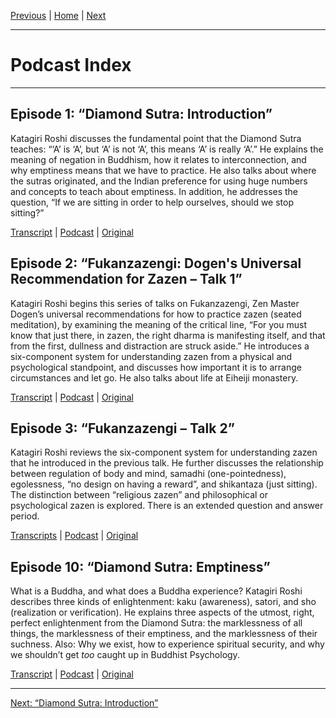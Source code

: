 <a name="0"></a>
[Previous](about#0) \| 
[Home](index) \| 
[Next](1979-05-09-Diamond-Sutra-Introduction#0)

-----
# Podcast Index

---
## Episode 1: “Diamond Sutra: Introduction”

Katagiri Roshi discusses the fundamental point that the Diamond Sutra teaches: “‘A’ is ‘A’, but ‘A’ is not ‘A’, this means ‘A’ is really ‘A’.” He explains the meaning of negation in Buddhism, how it relates to interconnection, and why emptiness means that we have to practice. He also talks about where the sutras originated, and the Indian preference for using huge numbers and concepts to teach about emptiness. In addition, he addresses the question, “If we are sitting in order to help ourselves, should we stop sitting?”

[Transcript](1979-05-09-Diamond-Sutra-Introduction#0) \|
<a href="https://katagiritranscripts.podbean.com/e/1979-05-09-diamond-sutra-introduction/" target="_blank">Podcast</a> \| 
<a href="https://www.mnzencenter.org/the-dainin-katagiri-audio-archive/diamond-sutra-introduction" target="_blank">Original</a>

## Episode 2: “Fukanzazengi: Dogen's Universal Recommendation for Zazen – Talk 1”

Katagiri Roshi begins this series of talks on Fukanzazengi, Zen Master Dogen’s universal recommendations for how to practice zazen (seated meditation), by examining the meaning of the critical line, “For you must know that just there, in zazen, the right dharma is manifesting itself, and that from the first, dullness and distraction are struck aside.” He introduces a six-component system for understanding zazen from a physical and psychological standpoint, and discusses how important it is to arrange circumstances and let go. He also talks about life at Eiheiji monastery.

[Transcript](1979-06-09-Fukanzazengi-Talk-1#0) \|
<a href="https://katagiritranscripts.podbean.com/e/fukanzazengi-dogens-universal-recommendation-for-zazen-–-talk-1/" target="_blank">Podcast</a> \| 
<a href="https://www.mnzencenter.org/the-dainin-katagiri-audio-archive/fukanzazengi-lecture-1" target="_blank">Original</a>

## Episode 3: “Fukanzazengi – Talk 2”

Katagiri Roshi reviews the six-component system for understanding zazen that he introduced in the previous talk. He further discusses the relationship between regulation of body and mind, samadhi (one-pointedness), egolessness, “no design on having a reward”, and shikantaza (just sitting). The distinction between “religious zazen” and philosophical or psychological zazen is explored. There is an extended question and answer period.

[Transcripts](1979-06-10-Fukanzazengi-Talk-2#0) \|
<a href="https://katagiritranscripts.podbean.com/e/diamond-sutra-emptiness/" target="_blank">Podcast</a> \|
<a href="https://www.mnzencenter.org/the-dainin-katagiri-audio-archive/the-diamond-sutra-chapter-7-emptiness" target="_blank">Original</a>

## Episode 10: “Diamond Sutra: Emptiness”

What is a Buddha, and what does a Buddha experience? Katagiri Roshi describes three kinds of enlightenment: kaku (awareness), satori, and sho (realization or verification). He explains three aspects of the utmost, right, perfect enlightenment from the Diamond Sutra: the marklessness of all things, the marklessness of their emptiness, and the marklessness of their suchness. Also: Why we exist, how to experience spiritual security, and why we shouldn’t get *too* caught up in Buddhist Psychology.

[Transcript](1979-08-01-Diamond-Sutra-Emptiness#0) \|
<a href="https://katagiritranscripts.podbean.com/e/diamond-sutra-emptiness/" target="_blank">Podcast</a> \| 
<a href="https://www.mnzencenter.org/the-dainin-katagiri-audio-archive/the-diamond-sutra-chapter-7-emptiness" target="_blank">Original</a>

---
[Next: “Diamond Sutra: Introduction”](1979-05-09-Diamond-Sutra-Introduction#0)
